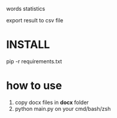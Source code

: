 words statistics

export result to csv file

# INSTALL
pip -r requirements.txt

# how to use

1. copy docx files in **docx** folder 
2. python main.py on your cmd/bash/zsh
